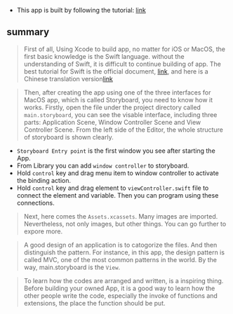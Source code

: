 - This app is built by following the tutorial: [link](https://segmentfault.com/a/1190000011319297)

## summary
> First of all, Using Xcode to build app, no matter for iOS or MacOS, the first basic knowledge is the 
Swift language. without the understanding of Swift, it is difficult to continue building of app.
The best tutorial for Swift is the official document, [link](https://docs.swift.org), and here is a Chinese translation version[link](https://swiftgg.gitbook.io/)

> Then, after creating the app using one of the three interfaces for MacOS app, which is called Storyboard, you need to
know how it works. Firstly, open the file under the project directory called `main.storyboard`, you can see the visable interface, including three parts: Application Scene, Window Controller Scene and View Controller Scene. From the left side of the Editor, the whole structure of  storyboard is shown clearly.
- `Storyboard Entry point` is the first window you see after starting the App. 
- From Library you can add `window controller`  to storyboard.
- Hold `control` key and drag menu item to window controller to activate the binding action. 
- Hold `control` key and drag element to `viewController.swift` file to connect the element and variable. Then you can program using these connections.

> Next, here comes the `Assets.xcassets`.  Many images are imported. Nevertheless, not only images, but other things. You can go further to expore more.

> A good design of an application is to catogorize the files.
And then distinguish the pattern. For instance, in this app, the design pattern is called MVC, one of the most common patterns in the world. By the way, main.storyboard is the `View`. 

> To learn how the codes are arranged and written, is a inspiring thing. Before building your owned App, it is a good way to learn how the other people write the code, especially the invoke of functions and extensions, the place the function should be put.

> 

